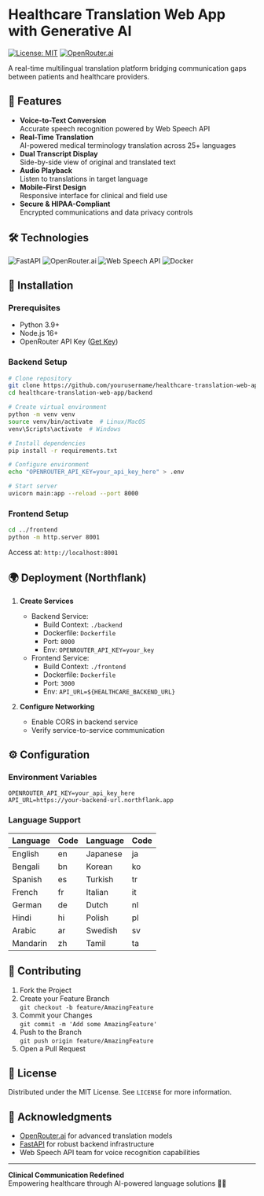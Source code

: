 

# Healthcare Translation Web App with Generative AI

[![License: MIT](https://img.shields.io/badge/License-MIT-yellow.svg)](https://opensource.org/licenses/MIT)
[![OpenRouter.ai](https://img.shields.io/badge/Powered%20by-OpenRouter.ai-blue)](https://openrouter.ai)

A real-time multilingual translation platform bridging communication gaps between patients and healthcare providers.


## 🌟 Features

- **Voice-to-Text Conversion**  
  Accurate speech recognition powered by Web Speech API
- **Real-Time Translation**  
  AI-powered medical terminology translation across 25+ languages
- **Dual Transcript Display**  
  Side-by-side view of original and translated text
- **Audio Playback**  
  Listen to translations in target language
- **Mobile-First Design**  
  Responsive interface for clinical and field use
- **Secure & HIPAA-Compliant**  
  Encrypted communications and data privacy controls

## 🛠️ Technologies

![FastAPI](https://img.shields.io/badge/FastAPI-005571?style=for-the-badge&logo=fastapi)
![OpenRouter.ai](https://img.shields.io/badge/OpenRouter.ai-000000?style=for-the-badge)
![Web Speech API](https://img.shields.io/badge/Web%20Speech%20API-4285F4?style=for-the-badge&logo=google)
![Docker](https://img.shields.io/badge/Docker-2496ED?style=for-the-badge&logo=docker)

## 🚀 Installation

### Prerequisites
- Python 3.9+
- Node.js 16+
- OpenRouter API Key ([Get Key](https://openrouter.ai/keys))

### Backend Setup
```bash
# Clone repository
git clone https://github.com/yourusername/healthcare-translation-web-app.git
cd healthcare-translation-web-app/backend

# Create virtual environment
python -m venv venv
source venv/bin/activate  # Linux/MacOS
venv\Scripts\activate  # Windows

# Install dependencies
pip install -r requirements.txt

# Configure environment
echo "OPENROUTER_API_KEY=your_api_key_here" > .env

# Start server
uvicorn main:app --reload --port 8000
```

### Frontend Setup
```bash
cd ../frontend
python -m http.server 8001
```
Access at: `http://localhost:8001`

## 🌍 Deployment (Northflank)

1. **Create Services**
   - Backend Service:
     - Build Context: `./backend`
     - Dockerfile: `Dockerfile`
     - Port: `8000`
     - Env: `OPENROUTER_API_KEY=your_key`
   - Frontend Service:
     - Build Context: `./frontend`
     - Dockerfile: `Dockerfile`
     - Port: `3000`
     - Env: `API_URL=${HEALTHCARE_BACKEND_URL}`

2. **Configure Networking**
   - Enable CORS in backend service
   - Verify service-to-service communication

## ⚙️ Configuration

### Environment Variables
```env
OPENROUTER_API_KEY=your_api_key_here
API_URL=https://your-backend-url.northflank.app
```

### Language Support
| Language      | Code | Language      | Code |
|---------------|------|---------------|------|
| English       | en   | Japanese      | ja   |
| Bengali       | bn   | Korean        | ko   |
| Spanish       | es   | Turkish       | tr   |
| French        | fr   | Italian       | it   |
| German        | de   | Dutch         | nl   |
| Hindi         | hi   | Polish        | pl   |
| Arabic        | ar   | Swedish       | sv   |
| Mandarin      | zh   | Tamil         | ta   |

## 🤝 Contributing

1. Fork the Project
2. Create your Feature Branch  
   `git checkout -b feature/AmazingFeature`
3. Commit your Changes  
   `git commit -m 'Add some AmazingFeature'`
4. Push to the Branch  
   `git push origin feature/AmazingFeature`
5. Open a Pull Request

## 📄 License

Distributed under the MIT License. See `LICENSE` for more information.

## 🙏 Acknowledgments

- [OpenRouter.ai](https://openrouter.ai) for advanced translation models
- [FastAPI](https://fastapi.tiangolo.com) for robust backend infrastructure
- Web Speech API team for voice recognition capabilities

---

**Clinical Communication Redefined**  
Empowering healthcare through AI-powered language solutions 🏥🌐